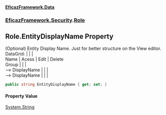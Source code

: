 #### [EficazFramework.Data](EficazFrameworkData.md 'EficazFramework Data')
### [EficazFramework.Security](EficazFrameworkData.md#EficazFramework_Security 'EficazFramework.Security').[Role](Role.md 'EficazFramework.Security.Role')
## Role.EntityDisplayName Property
(Optional) Entity Display Name. Just for better structure on the View editor.  
DataGrid:           |            |           |  
Name                |   Acess    |   Edit    |   Delete  
Group               |            |           |  
--> DisplayName     |            |           |  
--> DisplayName     |            |           |  
```csharp
public string EntityDisplayName { get; set; }
```
#### Property Value
[System.String](https://docs.microsoft.com/en-us/dotnet/api/System.String 'System.String')
